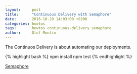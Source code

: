 ```yaml
---
layout:     post
title:      "Continuous Delivery with Semaphore"
date:       2016-10-20 14:03:00 +0200
categories: howtos
tags:       howtos continuous-delivery semaphore
author:     Olof Montin
---
```


The Continuos Delivery is about automating our deployments. 

{% highlight bash %}
npm install
npm test
{% endhighlight %}

[Semaphore](https://semaphoreci.com)
